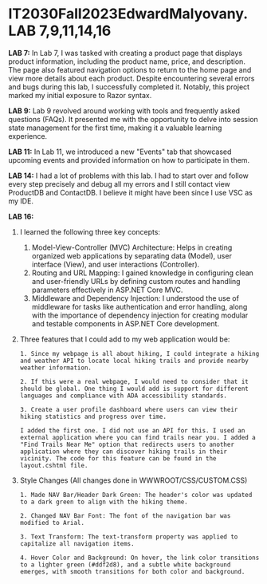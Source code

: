 # IT2030Fall2023EdwardMalyovany. LAB 7,9,11,14,16

**LAB 7:** In Lab 7, I was tasked with creating a product page that displays product information, including the product name, price, and description. The page also featured navigation options to return to the home page and view more details about each product. Despite encountering several errors and bugs during this lab, I successfully completed it. 
       Notably, this project marked my initial exposure to Razor syntax.

**LAB 9:** Lab 9 revolved around working with tools and frequently asked questions (FAQs). It presented me with the opportunity to delve into session state management for the first time, making it a valuable learning experience.

**LAB 11:** In Lab 11, we introduced a new "Events" tab that showcased upcoming events and provided information on how to participate in them.

**LAB 14:**  I had a lot of problems with this lab. I had to start over and follow every step precisely and debug all my errors and I still contact view ProductDB and ContactDB. I believe it might have been since I use VSC as my IDE.

**LAB 16:**
1.  I learned the following three key concepts:

       1. Model-View-Controller (MVC) Architecture: Helps in creating organized web applications by separating data (Model), user interface (View), and user interactions (Controller).
       2. Routing and URL Mapping: I gained knowledge in configuring clean and user-friendly URLs by defining custom routes and handling parameters effectively in ASP.NET Core MVC.
       3. Middleware and Dependency Injection: I understood the use of middleware for tasks like authentication and error handling, along with the importance of dependency injection for creating modular and testable components in ASP.NET Core development.

2. Three features that I could add to my web application would be:

       1. Since my webpage is all about hiking, I could integrate a hiking and weather API to locate local hiking trails and provide nearby weather information.
       
       2. If this were a real webpage, I would need to consider that it should be global. One thing I would add is support for different languages and compliance with ADA accessibility standards.
       
       3. Create a user profile dashboard where users can view their hiking statistics and progress over time.
       
       I added the first one. I did not use an API for this. I used an external application where you can find trails near you. I added a "Find Trails Near Me" option that redirects users to another application where they can discover hiking trails in their vicinity. The code for this feature can be found in the layout.cshtml file.


4. Style Changes (All changes done in WWWROOT/CSS/CUSTOM.CSS)

       1. Made NAV Bar/Header Dark Green: The header's color was updated to a dark green to align with the hiking theme.
       
       2. Changed NAV Bar Font: The font of the navigation bar was modified to Arial.
       
       3. Text Transform: The text-transform property was applied to capitalize all navigation items.
       
       4. Hover Color and Background: On hover, the link color transitions to a lighter green (#ddf2d8), and a subtle white background emerges, with smooth transitions for both color and background.
